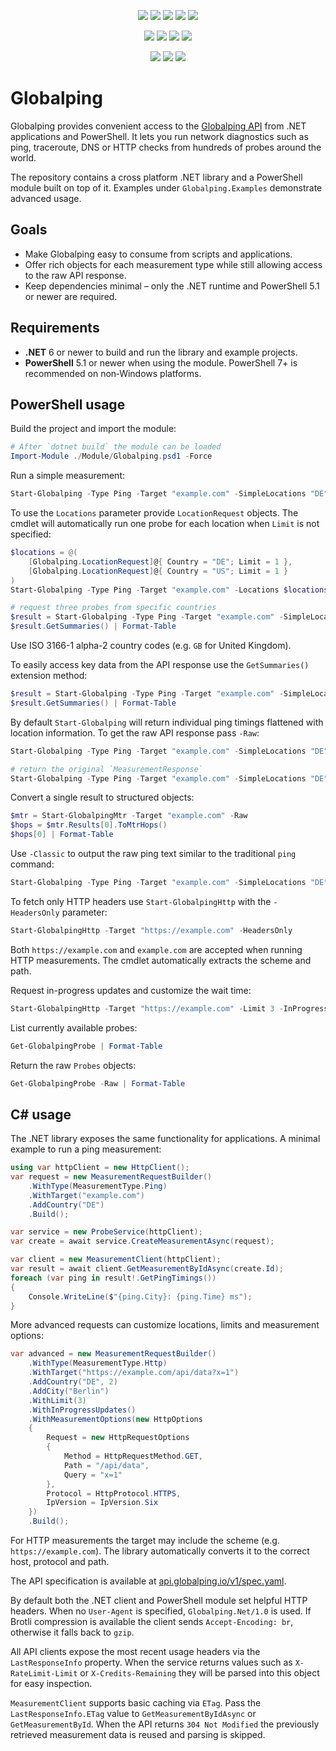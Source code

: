 <p align="center">
  <a href="https://github.com/EvotecIT/Globalping/actions/workflows/test-dotnet.yml"><img src="https://github.com/EvotecIT/Globalping/actions/workflows/test-dotnet.yml/badge.svg"></a>
  <a href="https://codecov.io/gh/EvotecIT/Globalping"><img src="https://codecov.io/gh/EvotecIT/Globalping/graph/badge.svg?token=BVO3QKQEHF" /></a>
  <a href="https://www.powershellgallery.com/packages/Globalping"><img src="https://img.shields.io/powershellgallery/p/Globalping.svg"></a>
  <a href="https://github.com/EvotecIT/Globalping"><img src="https://img.shields.io/github/languages/top/evotecit/Globalping.svg"></a>
  <a href="https://github.com/EvotecIT/Globalping"><img src="https://img.shields.io/github/languages/code-size/evotecit/Globalping.svg"></a>
</p>

<p align="center">
  <a href="https://github.com/EvotecIT/Globalping/actions/workflows/test-powershell-module.yml"><img src="https://github.com/EvotecIT/Globalping/actions/workflows/test-powershell-module.yml/badge.svg"></a>
  <a href="https://www.powershellgallery.com/packages/Globalping"><img src="https://img.shields.io/powershellgallery/v/Globalping.svg?label=powershell"></a>
  <a href="https://www.powershellgallery.com/packages/Globalping"><img src="https://img.shields.io/powershellgallery/vpre/Globalping.svg?label=powershell%20preview&colorB=yellow"></a>
  <a href="https://www.powershellgallery.com/packages/Globalping"><img src="https://img.shields.io/powershellgallery/dt/Globalping.svg"></a>
</p>

<p align="center">
  <a href="https://twitter.com/PrzemyslawKlys"><img src="https://img.shields.io/twitter/follow/PrzemyslawKlys.svg?label=Twitter%20%40PrzemyslawKlys&style=social"></a>
  <a href="https://evotec.xyz/hub"><img src="https://img.shields.io/badge/Blog-evotec.xyz-2A6496.svg"></a>
  <a href="https://www.linkedin.com/in/pklys"><img src="https://img.shields.io/badge/LinkedIn-pklys-0077B5.svg?logo=LinkedIn"></a>
</p>

# Globalping

Globalping provides convenient access to the [Globalping API](https://api.globalping.io/) from .NET applications and PowerShell. It lets you run network diagnostics such as ping, traceroute, DNS or HTTP checks from hundreds of probes around the world.

The repository contains a cross platform .NET library and a PowerShell module built on top of it. Examples under `Globalping.Examples` demonstrate advanced usage.

## Goals

* Make Globalping easy to consume from scripts and applications.
* Offer rich objects for each measurement type while still allowing access to the raw API response.
* Keep dependencies minimal – only the .NET runtime and PowerShell 5.1 or newer are required.

## Requirements

* **.NET** 6 or newer to build and run the library and example projects.
* **PowerShell** 5.1 or newer when using the module. PowerShell 7+ is recommended on non‑Windows platforms.

## PowerShell usage

Build the project and import the module:

```powershell
# After `dotnet build` the module can be loaded
Import-Module ./Module/Globalping.psd1 -Force
```

Run a simple measurement:

```powershell
Start-Globalping -Type Ping -Target "example.com" -SimpleLocations "DE" | Format-Table
```

To use the `Locations` parameter provide `LocationRequest` objects. The cmdlet will automatically run one probe for each location when `Limit` is not specified:

```powershell
$locations = @(
    [Globalping.LocationRequest]@{ Country = "DE"; Limit = 1 },
    [Globalping.LocationRequest]@{ Country = "US"; Limit = 1 }
)
Start-Globalping -Type Ping -Target "example.com" -Locations $locations | Format-Table
```

```powershell
# request three probes from specific countries
$result = Start-Globalping -Type Ping -Target "example.com" -SimpleLocations "DE", "US", "GB"
$result.GetSummaries() | Format-Table
```

Use ISO 3166-1 alpha-2 country codes (e.g. `GB` for United Kingdom).

To easily access key data from the API response use the `GetSummaries()` extension method:

```powershell
$result = Start-Globalping -Type Ping -Target "example.com" -SimpleLocations "DE"
$result.GetSummaries() | Format-Table
```

By default `Start-Globalping` will return individual ping timings flattened with
location information. To get the raw API response pass `-Raw`:

```powershell
Start-Globalping -Type Ping -Target "example.com" -SimpleLocations "DE" | Format-Table
```

```powershell
# return the original `MeasurementResponse`
Start-Globalping -Type Ping -Target "example.com" -SimpleLocations "DE" -Raw
```

Convert a single result to structured objects:

```powershell
$mtr = Start-GlobalpingMtr -Target "example.com" -Raw
$hops = $mtr.Results[0].ToMtrHops()
$hops[0] | Format-Table
```

Use `-Classic` to output the raw ping text similar to the traditional `ping` command:

```powershell
Start-Globalping -Type Ping -Target "example.com" -SimpleLocations "DE" -Classic
```

To fetch only HTTP headers use `Start-GlobalpingHttp` with the `-HeadersOnly` parameter:

```powershell
Start-GlobalpingHttp -Target "https://example.com" -HeadersOnly
```
Both `https://example.com` and `example.com` are accepted when running HTTP measurements. The cmdlet automatically extracts the scheme and path.

Request in-progress updates and customize the wait time:

```powershell
Start-GlobalpingHttp -Target "https://example.com" -Limit 3 -InProgressUpdates -WaitTime 60
```

List currently available probes:

```powershell
Get-GlobalpingProbe | Format-Table
```

Return the raw `Probes` objects:

```powershell
Get-GlobalpingProbe -Raw | Format-Table
```

## C# usage

The .NET library exposes the same functionality for applications. A minimal example to run a ping measurement:

```csharp
using var httpClient = new HttpClient();
var request = new MeasurementRequestBuilder()
    .WithType(MeasurementType.Ping)
    .WithTarget("example.com")
    .AddCountry("DE")
    .Build();

var service = new ProbeService(httpClient);
var create = await service.CreateMeasurementAsync(request);

var client = new MeasurementClient(httpClient);
var result = await client.GetMeasurementByIdAsync(create.Id);
foreach (var ping in result!.GetPingTimings())
{
    Console.WriteLine($"{ping.City}: {ping.Time} ms");
}
```

More advanced requests can customize locations, limits and measurement options:

```csharp
var advanced = new MeasurementRequestBuilder()
    .WithType(MeasurementType.Http)
    .WithTarget("https://example.com/api/data?x=1")
    .AddCountry("DE", 2)
    .AddCity("Berlin")
    .WithLimit(3)
    .WithInProgressUpdates()
    .WithMeasurementOptions(new HttpOptions
    {
        Request = new HttpRequestOptions
        {
            Method = HttpRequestMethod.GET,
            Path = "/api/data",
            Query = "x=1"
        },
        Protocol = HttpProtocol.HTTPS,
        IpVersion = IpVersion.Six
    })
    .Build();
```

For HTTP measurements the target may include the scheme (e.g. `https://example.com`). The library automatically converts it to the correct host, protocol and path.

The API specification is available at [api.globalping.io/v1/spec.yaml](https://api.globalping.io/v1/spec.yaml).

By default both the .NET client and PowerShell module set helpful HTTP headers.
When no `User-Agent` is specified, `Globalping.Net/1.0` is used. If Brotli
compression is available the client sends `Accept-Encoding: br`, otherwise it
falls back to `gzip`.

All API clients expose the most recent usage headers via the `LastResponseInfo`
property. When the service returns values such as `X-RateLimit-Limit` or
`X-Credits-Remaining` they will be parsed into this object for easy inspection.

`MeasurementClient` supports basic caching via `ETag`. Pass the `LastResponseInfo.ETag`
value to `GetMeasurementByIdAsync` or `GetMeasurementById`. When the API returns
`304 Not Modified` the previously retrieved measurement data is reused and parsing
is skipped.
